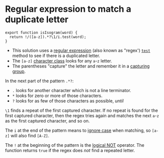 # Regular expression to match a duplicate letter

```javaascript
export function isIsogram(word) {
  return !/([a-z]).*?\1/i.test(word);
}
```

- This solution uses a [regular expression][regex] (also known as "regex') [`test`][test] method to see if there is a duplicated letter.
- The `[a-z]` [character class][char-class] looks for any `a`-`z` letter.
- The parentheses "capture" the letter and remember it in a [capturing group][group].

In the next part of the pattern `.*?`:

- `.` looks for another character which is not a line terminator.
- `*` looks for zero or more of those characters.
- `?` looks for as few of those characters as possible, _until_

`\1` finds a repeat of the first captured character.
If no repeat is found for the first captured character,
then the regex tries again and matches the next `a`-`z` as the first captured character, and so on.

The `i` at the end of the pattern means to [ignore case][ignore-case] when matching, so `[a-z]` will also find `[A-Z]`.

The `!` at the beginning of the pattern is the [logical NOT][logical-not] operator.
The function returns `true` if the regex does _not_ find a repeated letter.

[regex]: https://developer.mozilla.org/en-US/docs/Web/JavaScript/Guide/Regular_Expressions
[test]: https://developer.mozilla.org/en-US/docs/Web/JavaScript/Reference/Global_Objects/RegExp/test
[char-class]: https://developer.mozilla.org/en-US/docs/Web/JavaScript/Guide/Regular_Expressions/Character_Classes
[group]: https://developer.mozilla.org/en-US/docs/Web/JavaScript/Guide/Regular_Expressions/Groups_and_Backreferences
[ignore-case]: https://developer.mozilla.org/en-US/docs/Web/JavaScript/Reference/Global_Objects/RegExp/ignoreCase
[logical-not]: https://developer.mozilla.org/en-US/docs/Web/JavaScript/Reference/Operators/Logical_NOT
